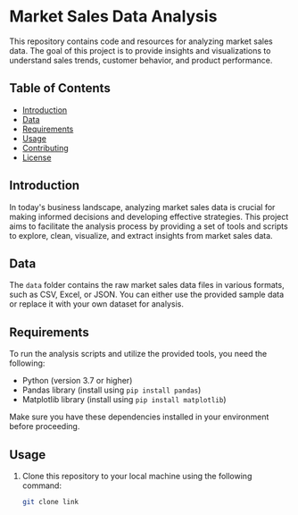 # Market Sales Data Analysis

This repository contains code and resources for analyzing market sales data. The goal of this project is to provide insights and visualizations to understand sales trends, customer behavior, and product performance.

## Table of Contents

- [Introduction](#introduction)
- [Data](#data)
- [Requirements](#requirements)
- [Usage](#usage)
- [Contributing](#contributing)
- [License](#license)

## Introduction

In today's business landscape, analyzing market sales data is crucial for making informed decisions and developing effective strategies. This project aims to facilitate the analysis process by providing a set of tools and scripts to explore, clean, visualize, and extract insights from market sales data.

## Data

The `data` folder contains the raw market sales data files in various formats, such as CSV, Excel, or JSON. You can either use the provided sample data or replace it with your own dataset for analysis.

## Requirements

To run the analysis scripts and utilize the provided tools, you need the following:

- Python (version 3.7 or higher)
- Pandas library (install using `pip install pandas`)
- Matplotlib library (install using `pip install matplotlib`)

Make sure you have these dependencies installed in your environment before proceeding.

## Usage

1. Clone this repository to your local machine using the following command:

   ```bash
   git clone link

